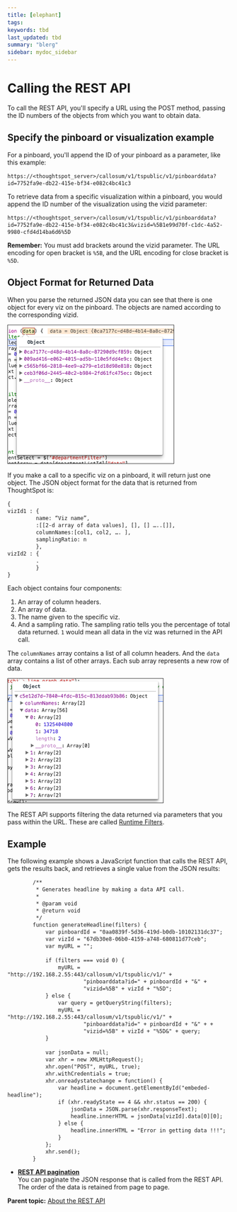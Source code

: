 ```yaml
---
title: [elephant]
tags: 
keywords: tbd
last_updated: tbd
summary: "blerg"
sidebar: mydoc_sidebar
---
```

# Calling the REST API

To call the REST API, you'll specify a URL using the POST method, passing the ID numbers of the objects from which you want to obtain data.

## Specify the pinboard or visualization example

For a pinboard, you'll append the ID of your pinboard as a parameter, like this example:

```
https://<thoughtspot_server>/callosum/v1/tspublic/v1/pinboarddata?id=7752fa9e-db22-415e-bf34-e082c4bc41c3 
```

To retrieve data from a specific visualization within a pinboard, you would append the ID number of the visualization using the vizid parameter:

```
https://<thoughtspot_server>/callosum/v1/tspublic/v1/pinboarddata?id=7752fa9e-db22-415e-bf34-e082c4bc41c3&vizid=%5B1e99d70f-c1dc-4a52-9980-cfd4d14ba6d6%5D 
```

**Remember:** You must add brackets around the vizid parameter. The URL encoding for open bracket is `%5B`, and the URL encoding for close bracket is `%5D`.

## Object Format for Returned Data

When you parse the returned JSON data you can see that there is one object for every viz on the pinboard. The objects are named according to the corresponding vizid.

 ![](../../images/parsed_json_data.png "Parsed JSON data") 

If you make a call to a specific viz on a pinboard, it will return just one object. The JSON object format for the data that is returned from ThoughtSpot is:

```
{
vizId1 : {
         name: “Viz name”, 
         :[[2-d array of data values], [], [] …..[]],
         columnNames:[col1, col2, …. ],
         samplingRatio: n
         },
vizId2 : {
         .
         }
}
```

Each object contains four components:

1.  An array of column headers.
2.  An array of data.
3.  The name given to the specific viz.
4.  And a sampling ratio. The sampling ratio tells you the percentage of total data returned. `1` would mean all data in the viz was returned in the API call.

The `columnNames` array contains a list of all column headers. And the `data` array contains a list of other arrays. Each sub array represents a new row of data.

 ![](../../images/columnnames_and_data_arrays.png "columnNames and data arrays") 

The REST API supports filtering the data returned via parameters that you pass within the URL. These are called [Runtime Filters](../runtime_filters/about_runtime_filters.html#).

## Example

The following example shows a JavaScript function that calls the REST API, gets the results back, and retrieves a single value from the JSON results:

```
        /**
         * Generates headline by making a data API call.
         *
         * @param void
         * @return void
         */
        function generateHeadline(filters) {
            var pinboardId = "0aa0839f-5d36-419d-b0db-10102131dc37";
            var vizId = "67db30e8-06b0-4159-a748-680811d77ceb";
            var myURL = "";

            if (filters === void 0) {
                myURL = "http://192.168.2.55:443/callosum/v1/tspublic/v1/" +
                        "pinboarddata?id=" + pinboardId + "&" +
                        "vizid=%5B" + vizId + "%5D";
            } else {
                var query = getQueryString(filters);
                myURL = "http://192.168.2.55:443/callosum/v1/tspublic/v1/" +
                        "pinboarddata?id=" + pinboardId + "&" + +
                        "vizid=%5B" + vizId + "%5D&" + query;
            }

            var jsonData = null;
            var xhr = new XMLHttpRequest();
            xhr.open("POST", myURL, true);
            xhr.withCredentials = true;
            xhr.onreadystatechange = function() {
                var headline = document.getElementById("embeded-headline");
                if (xhr.readyState == 4 && xhr.status == 200) {
                    jsonData = JSON.parse(xhr.responseText);
                    headline.innerHTML = jsonData[vizId].data[0][0];
                } else {
                    headline.innerHTML = "Error in getting data !!!";
                }
            };
            xhr.send();
        } 

```

-   **[REST API pagination](../../application_integration/data_api/response_pagination.html)**  
You can paginate the JSON response that is called from the REST API. The order of the data is retained from page to page.

**Parent topic:** [About the REST API](../../application_integration/data_api/about_data_api.html)

